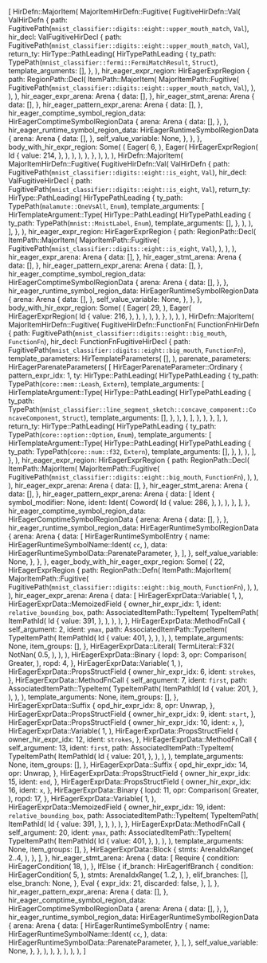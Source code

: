 [
    HirDefn::MajorItem(
        MajorItemHirDefn::Fugitive(
            FugitiveHirDefn::Val(
                ValHirDefn {
                    path: FugitivePath(`mnist_classifier::digits::eight::upper_mouth_match`, `Val`),
                    hir_decl: ValFugitiveHirDecl {
                        path: FugitivePath(`mnist_classifier::digits::eight::upper_mouth_match`, `Val`),
                        return_ty: HirType::PathLeading(
                            HirTypePathLeading {
                                ty_path: TypePath(`mnist_classifier::fermi::FermiMatchResult`, `Struct`),
                                template_arguments: [],
                            },
                        ),
                        hir_eager_expr_region: HirEagerExprRegion {
                            path: RegionPath::Decl(
                                ItemPath::MajorItem(
                                    MajorItemPath::Fugitive(
                                        FugitivePath(`mnist_classifier::digits::eight::upper_mouth_match`, `Val`),
                                    ),
                                ),
                            ),
                            hir_eager_expr_arena: Arena {
                                data: [],
                            },
                            hir_eager_stmt_arena: Arena {
                                data: [],
                            },
                            hir_eager_pattern_expr_arena: Arena {
                                data: [],
                            },
                            hir_eager_comptime_symbol_region_data: HirEagerComptimeSymbolRegionData {
                                arena: Arena {
                                    data: [],
                                },
                            },
                            hir_eager_runtime_symbol_region_data: HirEagerRuntimeSymbolRegionData {
                                arena: Arena {
                                    data: [],
                                },
                                self_value_variable: None,
                            },
                        },
                    },
                    body_with_hir_expr_region: Some(
                        (
                            Eager(
                                6,
                            ),
                            Eager(
                                HirEagerExprRegion(
                                    Id {
                                        value: 214,
                                    },
                                ),
                            ),
                        ),
                    ),
                },
            ),
        ),
    ),
    HirDefn::MajorItem(
        MajorItemHirDefn::Fugitive(
            FugitiveHirDefn::Val(
                ValHirDefn {
                    path: FugitivePath(`mnist_classifier::digits::eight::is_eight`, `Val`),
                    hir_decl: ValFugitiveHirDecl {
                        path: FugitivePath(`mnist_classifier::digits::eight::is_eight`, `Val`),
                        return_ty: HirType::PathLeading(
                            HirTypePathLeading {
                                ty_path: TypePath(`malamute::OneVsAll`, `Enum`),
                                template_arguments: [
                                    HirTemplateArgument::Type(
                                        HirType::PathLeading(
                                            HirTypePathLeading {
                                                ty_path: TypePath(`mnist::MnistLabel`, `Enum`),
                                                template_arguments: [],
                                            },
                                        ),
                                    ),
                                ],
                            },
                        ),
                        hir_eager_expr_region: HirEagerExprRegion {
                            path: RegionPath::Decl(
                                ItemPath::MajorItem(
                                    MajorItemPath::Fugitive(
                                        FugitivePath(`mnist_classifier::digits::eight::is_eight`, `Val`),
                                    ),
                                ),
                            ),
                            hir_eager_expr_arena: Arena {
                                data: [],
                            },
                            hir_eager_stmt_arena: Arena {
                                data: [],
                            },
                            hir_eager_pattern_expr_arena: Arena {
                                data: [],
                            },
                            hir_eager_comptime_symbol_region_data: HirEagerComptimeSymbolRegionData {
                                arena: Arena {
                                    data: [],
                                },
                            },
                            hir_eager_runtime_symbol_region_data: HirEagerRuntimeSymbolRegionData {
                                arena: Arena {
                                    data: [],
                                },
                                self_value_variable: None,
                            },
                        },
                    },
                    body_with_hir_expr_region: Some(
                        (
                            Eager(
                                29,
                            ),
                            Eager(
                                HirEagerExprRegion(
                                    Id {
                                        value: 216,
                                    },
                                ),
                            ),
                        ),
                    ),
                },
            ),
        ),
    ),
    HirDefn::MajorItem(
        MajorItemHirDefn::Fugitive(
            FugitiveHirDefn::FunctionFn(
                FunctionFnHirDefn {
                    path: FugitivePath(`mnist_classifier::digits::eight::big_mouth`, `FunctionFn`),
                    hir_decl: FunctionFnFugitiveHirDecl {
                        path: FugitivePath(`mnist_classifier::digits::eight::big_mouth`, `FunctionFn`),
                        template_parameters: HirTemplateParameters(
                            [],
                        ),
                        parenate_parameters: HirEagerParenateParameters(
                            [
                                HirEagerParenateParameter::Ordinary {
                                    pattern_expr_idx: 1,
                                    ty: HirType::PathLeading(
                                        HirTypePathLeading {
                                            ty_path: TypePath(`core::mem::Leash`, `Extern`),
                                            template_arguments: [
                                                HirTemplateArgument::Type(
                                                    HirType::PathLeading(
                                                        HirTypePathLeading {
                                                            ty_path: TypePath(`mnist_classifier::line_segment_sketch::concave_component::ConcaveComponent`, `Struct`),
                                                            template_arguments: [],
                                                        },
                                                    ),
                                                ),
                                            ],
                                        },
                                    ),
                                },
                            ],
                        ),
                        return_ty: HirType::PathLeading(
                            HirTypePathLeading {
                                ty_path: TypePath(`core::option::Option`, `Enum`),
                                template_arguments: [
                                    HirTemplateArgument::Type(
                                        HirType::PathLeading(
                                            HirTypePathLeading {
                                                ty_path: TypePath(`core::num::f32`, `Extern`),
                                                template_arguments: [],
                                            },
                                        ),
                                    ),
                                ],
                            },
                        ),
                        hir_eager_expr_region: HirEagerExprRegion {
                            path: RegionPath::Decl(
                                ItemPath::MajorItem(
                                    MajorItemPath::Fugitive(
                                        FugitivePath(`mnist_classifier::digits::eight::big_mouth`, `FunctionFn`),
                                    ),
                                ),
                            ),
                            hir_eager_expr_arena: Arena {
                                data: [],
                            },
                            hir_eager_stmt_arena: Arena {
                                data: [],
                            },
                            hir_eager_pattern_expr_arena: Arena {
                                data: [
                                    Ident {
                                        symbol_modifier: None,
                                        ident: Ident(
                                            Coword(
                                                Id {
                                                    value: 286,
                                                },
                                            ),
                                        ),
                                    },
                                ],
                            },
                            hir_eager_comptime_symbol_region_data: HirEagerComptimeSymbolRegionData {
                                arena: Arena {
                                    data: [],
                                },
                            },
                            hir_eager_runtime_symbol_region_data: HirEagerRuntimeSymbolRegionData {
                                arena: Arena {
                                    data: [
                                        HirEagerRuntimeSymbolEntry {
                                            name: HirEagerRuntimeSymbolName::Ident(
                                                `cc`,
                                            ),
                                            data: HirEagerRuntimeSymbolData::ParenateParameter,
                                        },
                                    ],
                                },
                                self_value_variable: None,
                            },
                        },
                    },
                    eager_body_with_hir_eager_expr_region: Some(
                        (
                            22,
                            HirEagerExprRegion {
                                path: RegionPath::Defn(
                                    ItemPath::MajorItem(
                                        MajorItemPath::Fugitive(
                                            FugitivePath(`mnist_classifier::digits::eight::big_mouth`, `FunctionFn`),
                                        ),
                                    ),
                                ),
                                hir_eager_expr_arena: Arena {
                                    data: [
                                        HirEagerExprData::Variable(
                                            1,
                                        ),
                                        HirEagerExprData::MemoizedField {
                                            owner_hir_expr_idx: 1,
                                            ident: `relative_bounding_box`,
                                            path: AssociatedItemPath::TypeItem(
                                                TypeItemPath(
                                                    ItemPathId(
                                                        Id {
                                                            value: 391,
                                                        },
                                                    ),
                                                ),
                                            ),
                                        },
                                        HirEagerExprData::MethodFnCall {
                                            self_argument: 2,
                                            ident: `ymax`,
                                            path: AssociatedItemPath::TypeItem(
                                                TypeItemPath(
                                                    ItemPathId(
                                                        Id {
                                                            value: 401,
                                                        },
                                                    ),
                                                ),
                                            ),
                                            template_arguments: None,
                                            item_groups: [],
                                        },
                                        HirEagerExprData::Literal(
                                            TermLiteral::F32(
                                                NotNan(
                                                    0.5,
                                                ),
                                            ),
                                        ),
                                        HirEagerExprData::Binary {
                                            lopd: 3,
                                            opr: Comparison(
                                                Greater,
                                            ),
                                            ropd: 4,
                                        },
                                        HirEagerExprData::Variable(
                                            1,
                                        ),
                                        HirEagerExprData::PropsStructField {
                                            owner_hir_expr_idx: 6,
                                            ident: `strokes`,
                                        },
                                        HirEagerExprData::MethodFnCall {
                                            self_argument: 7,
                                            ident: `first`,
                                            path: AssociatedItemPath::TypeItem(
                                                TypeItemPath(
                                                    ItemPathId(
                                                        Id {
                                                            value: 201,
                                                        },
                                                    ),
                                                ),
                                            ),
                                            template_arguments: None,
                                            item_groups: [],
                                        },
                                        HirEagerExprData::Suffix {
                                            opd_hir_expr_idx: 8,
                                            opr: Unwrap,
                                        },
                                        HirEagerExprData::PropsStructField {
                                            owner_hir_expr_idx: 9,
                                            ident: `start`,
                                        },
                                        HirEagerExprData::PropsStructField {
                                            owner_hir_expr_idx: 10,
                                            ident: `x`,
                                        },
                                        HirEagerExprData::Variable(
                                            1,
                                        ),
                                        HirEagerExprData::PropsStructField {
                                            owner_hir_expr_idx: 12,
                                            ident: `strokes`,
                                        },
                                        HirEagerExprData::MethodFnCall {
                                            self_argument: 13,
                                            ident: `first`,
                                            path: AssociatedItemPath::TypeItem(
                                                TypeItemPath(
                                                    ItemPathId(
                                                        Id {
                                                            value: 201,
                                                        },
                                                    ),
                                                ),
                                            ),
                                            template_arguments: None,
                                            item_groups: [],
                                        },
                                        HirEagerExprData::Suffix {
                                            opd_hir_expr_idx: 14,
                                            opr: Unwrap,
                                        },
                                        HirEagerExprData::PropsStructField {
                                            owner_hir_expr_idx: 15,
                                            ident: `end`,
                                        },
                                        HirEagerExprData::PropsStructField {
                                            owner_hir_expr_idx: 16,
                                            ident: `x`,
                                        },
                                        HirEagerExprData::Binary {
                                            lopd: 11,
                                            opr: Comparison(
                                                Greater,
                                            ),
                                            ropd: 17,
                                        },
                                        HirEagerExprData::Variable(
                                            1,
                                        ),
                                        HirEagerExprData::MemoizedField {
                                            owner_hir_expr_idx: 19,
                                            ident: `relative_bounding_box`,
                                            path: AssociatedItemPath::TypeItem(
                                                TypeItemPath(
                                                    ItemPathId(
                                                        Id {
                                                            value: 391,
                                                        },
                                                    ),
                                                ),
                                            ),
                                        },
                                        HirEagerExprData::MethodFnCall {
                                            self_argument: 20,
                                            ident: `ymax`,
                                            path: AssociatedItemPath::TypeItem(
                                                TypeItemPath(
                                                    ItemPathId(
                                                        Id {
                                                            value: 401,
                                                        },
                                                    ),
                                                ),
                                            ),
                                            template_arguments: None,
                                            item_groups: [],
                                        },
                                        HirEagerExprData::Block {
                                            stmts: ArenaIdxRange(
                                                2..4,
                                            ),
                                        },
                                    ],
                                },
                                hir_eager_stmt_arena: Arena {
                                    data: [
                                        Require {
                                            condition: HirEagerCondition(
                                                18,
                                            ),
                                        },
                                        IfElse {
                                            if_branch: HirEagerIfBranch {
                                                condition: HirEagerCondition(
                                                    5,
                                                ),
                                                stmts: ArenaIdxRange(
                                                    1..2,
                                                ),
                                            },
                                            elif_branches: [],
                                            else_branch: None,
                                        },
                                        Eval {
                                            expr_idx: 21,
                                            discarded: false,
                                        },
                                    ],
                                },
                                hir_eager_pattern_expr_arena: Arena {
                                    data: [],
                                },
                                hir_eager_comptime_symbol_region_data: HirEagerComptimeSymbolRegionData {
                                    arena: Arena {
                                        data: [],
                                    },
                                },
                                hir_eager_runtime_symbol_region_data: HirEagerRuntimeSymbolRegionData {
                                    arena: Arena {
                                        data: [
                                            HirEagerRuntimeSymbolEntry {
                                                name: HirEagerRuntimeSymbolName::Ident(
                                                    `cc`,
                                                ),
                                                data: HirEagerRuntimeSymbolData::ParenateParameter,
                                            },
                                        ],
                                    },
                                    self_value_variable: None,
                                },
                            },
                        ),
                    ),
                },
            ),
        ),
    ),
]